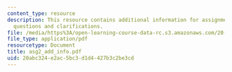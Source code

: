 ```yaml
---
content_type: resource
description: This resource contains additional information for assignment 2 such as
  questions and clarifications.
file: /media/https%3A/open-learning-course-data-rc.s3.amazonaws.com/20-180-biological-engineering-programming-spring-2006/20abc324e2ac5bc3d1d4427b3c2be3cd_asg2_add_info.pdf
file_type: application/pdf
resourcetype: Document
title: asg2_add_info.pdf
uid: 20abc324-e2ac-5bc3-d1d4-427b3c2be3cd
---
```

